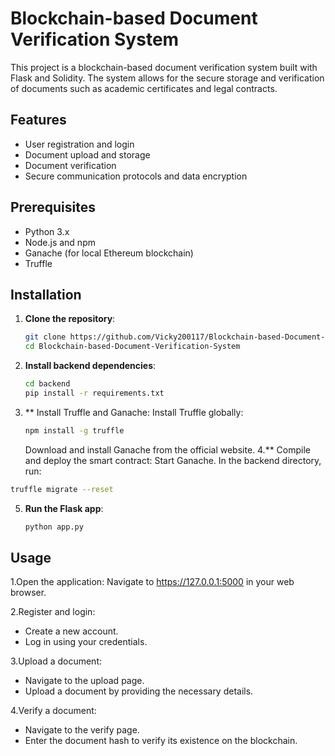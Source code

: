 # Blockchain-based Document Verification System

This project is a blockchain-based document verification system built with Flask and Solidity. The system allows for the secure storage and verification of documents such as academic certificates and legal contracts.

## Features

- User registration and login
- Document upload and storage
- Document verification
- Secure communication protocols and data encryption

## Prerequisites

- Python 3.x
- Node.js and npm
- Ganache (for local Ethereum blockchain)
- Truffle

## Installation

1. **Clone the repository**:
   ```sh
   git clone https://github.com/Vicky200117/Blockchain-based-Document-Verification-System.git
   cd Blockchain-based-Document-Verification-System
   ```
2. **Install backend dependencies**:
   ```sh
   cd backend
   pip install -r requirements.txt
   ```
3. ** Install Truffle and Ganache:
      Install Truffle globally:
   ```sh
   npm install -g truffle
   ```
   Download and install Ganache from the official website.
4.** Compile and deploy the smart contract:
  Start Ganache.
  In the backend directory, run:
  ```sh
  truffle migrate --reset
  ```

5. **Run the Flask app**:
    ```sh
    python app.py
    ```
## Usage
1.Open the application:
  Navigate to https://127.0.0.1:5000 in your web browser.

2.Register and login:
  - Create a new account.
  - Log in using your credentials.

3.Upload a document:
  - Navigate to the upload page.
  - Upload a document by providing the necessary details.

4.Verify a document:
  - Navigate to the verify page.
  - Enter the document hash to verify its existence on the blockchain.


